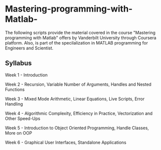 # Mastering-programming-with-Matlab-
The following scripts provide the material covered in the course "Mastering programming with Matlab" offers by Vanderbilt University through Coursera platform. 
Also, is part of the specilalization in MATLAB programming for Engineers and Scientist. 

## Syllabus

Week 1 - Introduction 

Week 2 - Recursion, Variable Number of Arguments, Handles and Nested Functions
 
Week 3 - Mixed Mode Arithmetic, Linear Equations, Live Scripts, Error Handling

Week 4 - Algorithmic Complexity, Efficiency in Practice, Vectorization and Other Speed-Ups

Week 5 - Introduction to Object Oriented Programming, Handle Classes, More on OOP

Week 6 - Graphical User Interfaces, Standalone Applications 
